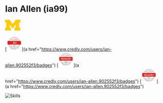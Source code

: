 # Ian Allen (ia99)  
<picture> <img src="img/block_m-hex.png" width=50> </picture>

[<img src="img/CompTIAAplustr.png" width=50>](a href="https://www.credly.com/users/ian-allen.902552f3/badges")
[<img src="img/CompTIANetworkplustr.png" width=50>](a href="https://www.credly.com/users/ian-allen.902552f3/badges")
[<img src="img/CompTIASecurityplustr.png" width=50>](a href="https://www.credly.com/users/ian-allen.902552f3/badges")

<picture>![Skills](https://skillicons.dev/icons?i=aws,github,idea,java,linux,py,vim,vscode)</picture>